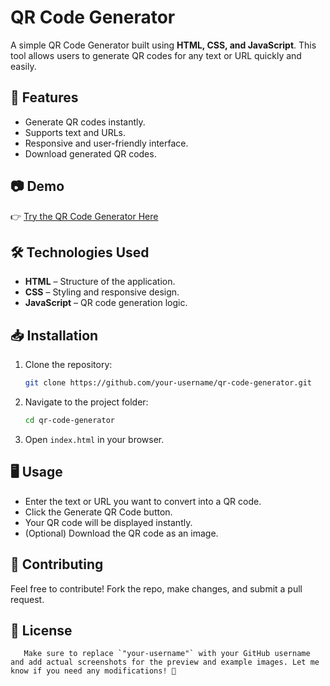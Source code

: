 # QR Code Generator

A simple QR Code Generator built using **HTML, CSS, and JavaScript**. This tool allows users to generate QR codes for any text or URL quickly and easily.

## 🚀 Features

- Generate QR codes instantly.
- Supports text and URLs.
- Responsive and user-friendly interface.
- Download generated QR codes.

## 📷 Demo

👉 [Try the QR Code Generator Here](https://qr-generator-lit.vercel.app/)  

## 🛠️ Technologies Used

- **HTML** – Structure of the application.
- **CSS** – Styling and responsive design.
- **JavaScript** – QR code generation logic.

## 📥 Installation

1. Clone the repository:
   ```bash
   git clone https://github.com/your-username/qr-code-generator.git
2. Navigate to the project folder:
   ```bash
   cd qr-code-generator
   ```
3. Open `index.html` in your browser.

## 🖥️ Usage
- Enter the text or URL you want to convert into a QR code.
- Click the Generate QR Code button.
- Your QR code will be displayed instantly.
- (Optional) Download the QR code as an image.

## 🤝 Contributing

   Feel free to contribute! Fork the repo, make changes, and submit a pull request.

## 📜 License

   ```vbnet 
      Make sure to replace `"your-username"` with your GitHub username and add actual screenshots for the preview and example images. Let me know if you need any modifications! 🚀
   ```
